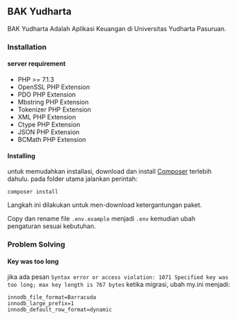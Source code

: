## BAK Yudharta

BAK Yudharta Adalah Aplikasi Keuangan di Universitas Yudharta Pasuruan.

### Installation
#### server requirement
- PHP >= 7.1.3
- OpenSSL PHP Extension
- PDO PHP Extension
- Mbstring PHP Extension
- Tokenizer PHP Extension
- XML PHP Extension
- Ctype PHP Extension
- JSON PHP Extension
- BCMath PHP Extension

#### Installing
untuk memudahkan installasi, download dan install [Composer](https://getcomposer.org/) terlebih dahulu. pada folder utama jalankan perintah:

    composer install

Langkah ini dilakukan untuk men-download ketergantungan paket.

Copy dan rename file `.env.example` menjadi `.env` kemudian ubah pengaturan sesuai kebutuhan.

### Problem Solving
#### Key was too long 
jika ada pesan `Syntax error or access violation: 1071 Specified key was too long; max key length is 767 bytes` ketika migrasi, ubah my.ini menjadi:

    innodb_file_format=Barracuda
    innodb_large_prefix=1
    innodb_default_row_format=dynamic
